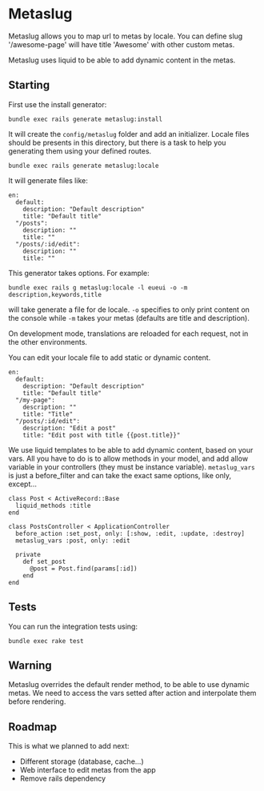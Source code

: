 # Metaslug

Metaslug allows you to map url to metas by locale.
You can define slug '/awesome-page' will have title 'Awesome' with other custom metas.

Metaslug uses liquid to be able to add dynamic content in the metas.

## Starting

First use the install generator:

~~~
bundle exec rails generate metaslug:install
~~~

It will create the `config/metaslug` folder and add an initializer.
Locale files should be presents in this directory, but there is a task to help you generating them using your defined routes.

~~~
bundle exec rails generate metaslug:locale
~~~

It will generate files like:

~~~
en:
  default:
    description: "Default description"
    title: "Default title"
  "/posts":
    description: ""
    title: ""
  "/posts/:id/edit":
    description: ""
    title: ""
~~~

This generator takes options. For example:

~~~
bundle exec rails g metaslug:locale -l eueui -o -m description,keywords,title
~~~

will take generate a file for de locale. `-o` specifies to only print content on the console while `-m` takes your metas (defaults are title and description).

On development mode, translations are reloaded for each request, not in the other environments.

You can edit your locale file to add static or dynamic content.

~~~
en:
  default:
    description: "Default description"
    title: "Default title"
  "/my-page":
    description: ""
    title: "Title"
  "/posts/:id/edit":
    description: "Edit a post"
    title: "Edit post with title {{post.title}}"
~~~

We use liquid templates to be able to add dynamic content, based on your vars.
All you have to do is to allow methods in your model, and add allow variable in your controllers (they must be instance variable).
`metaslug_vars` is just a before_filter and can take the exact same options, like only, except…

~~~
class Post < ActiveRecord::Base
  liquid_methods :title
end
~~~

~~~
class PostsController < ApplicationController
  before_action :set_post, only: [:show, :edit, :update, :destroy]
  metaslug_vars :post, only: :edit

  private
    def set_post
      @post = Post.find(params[:id])
    end
end
~~~

## Tests

You can run the integration tests using:

~~~
bundle exec rake test
~~~

## Warning

Metaslug overrides the default render method, to be able to use dynamic metas.
We need to access the vars setted after action and interpolate them before rendering.

## Roadmap

This is what we planned to add next:

- Different storage (database, cache…)
- Web interface to edit metas from the app
- Remove rails dependency
